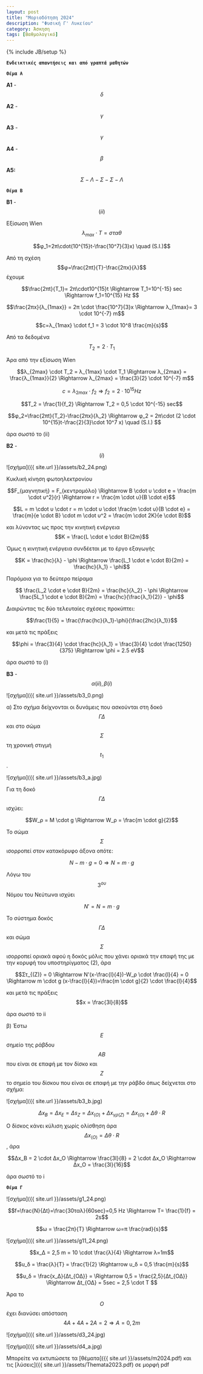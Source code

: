 ```yaml
---
layout: post
title: "Μοριοδότηση 2024"
description: "Φυσική Γ' Λυκείου"
category: Άσκηση
tags: [Βαθμολογικό]
---
```

{% include JB/setup %}


**`Ενδεικτικές απαντήσεις και από γραπτά μαθητών`**


**`Θέμα Α`**

**Α1** - $$δ$$

**Α2** - $$γ$$

**Α3** - $$γ$$

**Α4** - $$β$$

**Α5:**  $$Σ - Λ - Σ - Σ - Λ$$


**`Θέμα Β`**


**Β1** - $$(ii)$$

Εξίσωση Wien $$λ_{max} \cdot T = σταθ$$

$$φ_1=2π\cdot(10^{15}t-\frac{10^7}{3}x) \quad (S.I.)$$

Από τη σχέση $$φ=\frac{2πt}{T}-\frac{2πx}{λ}$$ έχουμε

$$\frac{2πt}{T_1}= 2π\cdot10^{15}t \Rightarrow T_1=10^{-15} sec \Rightarrow f_1=10^{15} Hz $$

$$\frac{2πx}{λ_{1max}} = 2π \cdot \frac{10^7}{3}x \Rightarrow λ_{1max}= 3 \cdot 10^{-7} m$$

$$c=λ_{1max} \cdot f_1 = 3 \cdot 10^8 \frac{m}{s}$$

Από τα δεδομένα $$Τ_2 = 2\cdot T_1$$

Άρα από την εξίσωση Wien 

$$λ_{2max} \cdot T_2 = λ_{1max} \cdot T_1 \Rightarrow λ_{2max} = \frac{λ_{1max}}{2} \Rightarrow λ_{2max} = \frac{3}{2} \cdot 10^{-7} m$$

$$c=λ_{2max} \cdot f_2 \Rightarrow f_2=2 \cdot 10^{15} Hz$$

$$T_2 = \frac{1}{f_2} \Rightarrow T_2 = 0,5 \cdot 10^{-15} sec$$

$$φ_2=\frac{2πt}{T_2}-\frac{2πx}{λ_2} \Rightarrow φ_2 = 2π\cdot (2 \cdot 10^{15}t-\frac{2}{3}\cdot 10^7 x) \quad (S.I.) $$


άρα σωστό το (ii)


**Β2** - $$(i)$$


![σχήμα]({{ site.url }}/assets/b2_24.png) 


Κυκλική κίνηση φωτοηλεκτρονίου

$$F_{μαγνητική} = F_{κεντρομόλο} \Rightarrow B \cdot υ \cdot e = \frac{m \cdot υ^2}{r} \Rightarrow r = \frac{m \cdot υ}{B \cdot e}$$

$$L = m \cdot υ \cdot r = m \cdot υ \cdot \frac{m \cdot υ}{B \cdot e} = \frac{m}{e \cdot B} \cdot m \cdot υ^2 = \frac{m \cdot 2K}{e \cdot B}$$

και λύνοντας ως προς την κινητική ενέργεια $$Κ = \frac{L \cdot e \cdot B}{2m}$$

Όμως η κινητική ενέργεια συνδέεται με το έργο εξαγωγής

$$K = \frac{hc}{λ} - \phi \Rightarrow  \frac{L_1 \cdot e \cdot B}{2m} = \frac{hc}{λ_1} - \phi$$

Παρόμοια για το δεύτερο πείραμα


$$ \frac{L_2 \cdot e \cdot B}{2m} = \frac{hc}{λ_2} - \phi \Rightarrow \frac{5L_1 \cdot e \cdot B}{2m} = \frac{hc}{\frac{λ_1}{2}} - \phi$$

Διαιρώντας τις δύο τελευταίες σχέσεις προκύπτει:

$$\frac{1}{5} = \frac{\frac{hc}{λ_1}-\phi}{\frac{2hc}{λ_1}}$$

και μετά τις πράξεις

$$\phi = \frac{3}{4} \cdot \frac{hc}{λ_1} = \frac{3}{4} \cdot \frac{1250}{375}  \Rightarrow \phi = 2.5 eV$$


άρα σωστό το (i)

**Β3** - $$α(ii), β(i)$$

![σχήμα]({{ site.url }}/assets/b3_0.png) 


α) Στο σχήμα δείχνονται οι δυνάμεις που ασκούνται στη δοκό $$ΓΔ$$ και στο σώμα $$Σ$$ τη χρονική στιγμή $$t_1$$.


![σχήμα]({{ site.url }}/assets/b3_a.jpg) 


Για τη δοκό $$ΓΔ$$ ισχύει:

$$W_ρ = Μ \cdot g \Rightarrow W_ρ = \frac{m \cdot g}{2}$$

Το σώμα $$Σ$$ ισορροπεί στον κατακόρυφο άξονα οπότε:

$$Ν - m \cdot g =0 \Rightarrow N= m \cdot g$$

Λόγω του $$3^{ου}$$ Νόμου του Νεύτωνα ισχύει

$$Ν' = Ν = m \cdot g$$

Το σύστημα δοκός $$ΓΔ$$ και σώμα $$Σ$$ ισορροπεί οριακά αφού η δοκός μόλις που χάνει οριακά την επαφή της
με την κορυφή του υποστηρίγματος (2), άρα

$$Στ_{(Ζ)} = 0 \Rightarrow N'(x-\frac{l}{4})-W_ρ \cdot \frac{l}{4} = 0 \Rightarrow m \cdot g (x-\frac{l}{4})=\frac{m \cdot g}{2} \cdot \frac{l}{4}$$


και μετά τις πράξεις $$x = \frac{3l}{8}$$

άρα σωστό το ii

β) Έστω $$Ε$$ σημείο της ράβδου $$ΑΒ$$ που είναι σε επαφή με τον δίσκο και $$Ζ$$ το σημείο του δίσκου που είναι σε επαφή με την ράβδο όπως δείχνεται στο σχήμα:

![σχήμα]({{ site.url }}/assets/b3_b.jpg) 


$$Δx_B = Δx_E = Δs_Z = Δx_{(O)} + Δx_{γρ(Ζ)} = Δx_{(O)} + Δθ \cdot R$$

Ο δίσκος κάνει κύλιση χωρίς ολίσθηση άρα $$Δx_{(O)} = Δθ \cdot R$$, άρα


$$Δx_B = 2 \cdot Δx_O \Rightarrow \frac{3l}{8} = 2 \cdot Δx_O \Rightarrow Δx_O = \frac{3l}{16}$$

άρα σωστό το i


**`Θέμα Γ`**


![σχήμα]({{ site.url }}/assets/g1_24.png) 


$$f=\frac{N}{Δt}=\frac{30ταλ}{60sec}=0,5 Hz \Rightarrow T= \frac{1}{f} = 2s$$

$$ω = \frac{2π}{Τ} \Rightarrow ω=π \frac{rad}{s}$$


![σχήμα]({{ site.url }}/assets/g11_24.png) 


$$x_Δ = 2,5 m = 10 \cdot \frac{λ}{4} \Rightarrow λ=1m$$


$$υ_δ = \frac{λ}{Τ} = \frac{1}{2} \Rightarrow υ_δ = 0,5 \frac{m}{s}$$



$$υ_δ = \frac{x_Δ}{Δt_{ΟΔ}} = \Rightarrow 0,5 = \frac{2,5}{Δt_{ΟΔ}} \Rightarrow Δt_{ΟΔ} = 5sec = 2,5 \cdot T $$


Άρα το $$Ο$$ έχει διανύσει απόσταση $$4Α+4Α+2Α = 2 \Rightarrow A=0,2m$$


![σχήμα]({{ site.url }}/assets/d3_24.jpg) 

![σχήμα]({{ site.url }}/assets/d4_a.jpg) 



Μπορείτε να εκτυπώσετε τα [θέματα]({{ site.url }}/assets/m2024.pdf) και τις [λύσεις]({{ site.url }}/assets/Themata2023.pdf) σε μορφή pdf  
